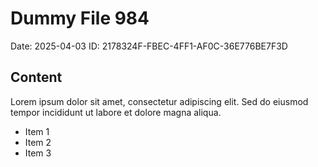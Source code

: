# Dummy File 984

Date: 2025-04-03
ID: 2178324F-FBEC-4FF1-AF0C-36E776BE7F3D

## Content

Lorem ipsum dolor sit amet, consectetur adipiscing elit.
Sed do eiusmod tempor incididunt ut labore et dolore magna aliqua.

* Item 1
* Item 2
* Item 3
